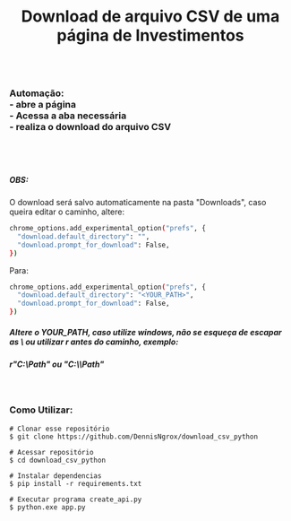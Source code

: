 <h1 align="center">Download de arquivo CSV de uma página de Investimentos</h1>
  <br>
  <br>

<h3>Automação: <br>
  - abre a página <br>
  - Acessa a aba necessária <br>
  - realiza o download do arquivo CSV <br>
</h3>
<h1></h1>
<br>
<h5>OBS:</h5>

O download será salvo automaticamente na pasta "Downloads", caso queira editar o caminho, altere:
```bash
chrome_options.add_experimental_option("prefs", {
  "download.default_directory": "",
  "download.prompt_for_download": False,
})
```
Para:

```bash
chrome_options.add_experimental_option("prefs", {
  "download.default_directory": "<YOUR_PATH>",
  "download.prompt_for_download": False,
})
```

<h5>Altere o YOUR_PATH, caso utilize windows, não se esqueça de escapar as \ ou utilizar r antes do caminho, exemplo:</h5>
<h5>r"C:\Path" ou "C:\\Path"</h5>

<br>



<h3>Como Utilizar:</h3>


```
# Clonar esse repositório
$ git clone https://github.com/DennisNgrox/download_csv_python

# Acessar repositório
$ cd download_csv_python

# Instalar dependencias
$ pip install -r requirements.txt 

# Executar programa create_api.py
$ python.exe app.py
```
